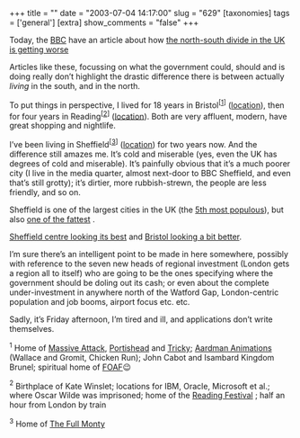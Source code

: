 +++
title = ""
date = "2003-07-04 14:17:00"
slug = "629"
[taxonomies]
tags = ['general']
[extra]
show_comments = "false"
+++

Today, the [BBC](http://www.bbc.co.uk) have an article about how [the north-south divide in the UK is getting worse](http://news.bbc.co.uk/1/hi/england/3043370.stm)

Articles like these, focussing on what the government could, should and is doing really don’t highlight the drastic difference there is between actually *living* in the south, and in the north.

To put things in perspective, I lived for 18 years in Bristol<sup>\[[1](#bristol)\]</sup> ([location](http://multimap.co.uk/map/browse.cgi?X=400000&Y=0&width=500&height=300&client=public&gride=362983&gridn=174049&keepicon=true&coordsys=gb&addr1=&addr2=&addr3=&pc=BS57SH&advanced=&up.x=21&up.y=0&scale=4000000)), then for four years in Reading<sup>\[[2](#reading)\]</sup> ([location](http://multimap.co.uk/map/browse.cgi?X=400000&Y=200000&width=500&height=300&client=public&gride=473913&gridn=172173&keepicon=true&coordsys=gb&addr1=&addr2=&addr3=&pc=RG66BQ&advanced=&out.x=14&out.y=12&scale=2000000)). Both are very affluent, modern, have great shopping and nightlife.

I’ve been living in Sheffield<sup>\[[3](#sheffield)\]</sup> ([location](http://multimap.co.uk/map/browse.cgi?X=400000&Y=200000&width=500&height=300&client=public&gride=435614&gridn=386646&keepicon=true&coordsys=gb&addr1=&addr2=&addr3=&pc=&advanced=&up.x=21&up.y=10&scale=4000000)) for two years now. And the difference still amazes me. It’s cold and miserable (yes, even the UK has degrees of cold and miserable). It’s painfully obvious that it’s a much poorer city (I live in the media quarter, almost next-door to BBC Sheffield, and even that’s still grotty); it’s dirtier, more rubbish-strewn, the people are less friendly, and so on.

Sheffield is one of the largest cities in the UK (the [5th most populous](http://www.uknow.or.jp/uknow_e/about/facts/01.htm)), but also [one of the fattest](http://www.muscle-fitness-europe.com/324.html) .

[Sheffield centre looking its best](http://www.apcr39.dsl.pipex.com/pictures/digital%20pictures/oct01/sheff_towncenter30oct01.jpg) and [Bristol looking a bit better](http://www.bbc.co.uk/bristol/content/cityviews/citycentre/12.shtml).

I’m sure there’s an intelligent point to be made in here somewhere, possibly with reference to the seven new heads of regional investment (London gets a region all to itself) who are going to be the ones specifying where the government should be doling out its cash; or even about the complete under-investment in anywhere north of the Watford Gap, London-centric population and job booms, airport focus etc. etc.

Sadly, it’s Friday afternoon, I’m tired and ill, and applications don’t write themselves.

<a name="bristol"><sup>1</sup></a> Home of [Massive Attack](http://www.massiveattack.co.uk/), [Portishead](http://www.portishead.co.uk/home-j.htm) and [Tricky](http://www.trickyonline.com/); [Aardman Animations](http://www.aardman.com/) (Wallace and Gromit, Chicken Run); John Cabot and Isambard Kingdom Brunel; spiritual home of [FOAF](http://rdfweb.org/foaf/)😉

<a name="reading"><sup>2</sup></a> Birthplace of Kate Winslet; locations for IBM, Oracle, Microsoft et al.; where Oscar Wilde was imprisoned; home of the [Reading Festival](http://www.readingfestival.com/) ; half an hour from London by train

<a name="sheffield"><sup>3</sup></a> Home of [The Full Monty](http://us.imdb.com/Title?0119164)

